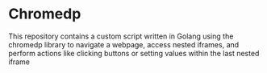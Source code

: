 # Chromedp

This repository contains a custom script written in Golang using the chromedp library to navigate a webpage, access nested iframes, and perform actions like clicking buttons or setting values within the last nested iframe